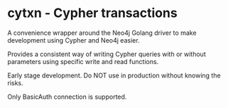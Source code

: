 # cytxn - Cypher transactions
A convenience wrapper around the Neo4j Golang driver to make development using Cypher and Neo4j easier. 

Provides a consistent way of writing Cypher queries with or without parameters using specific write and read functions.

Early stage development. Do NOT use in production without knowing the risks.

Only BasicAuth connection is supported.
